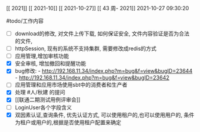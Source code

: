 [[ 2021]]
[[ 2021-10]]
[[ 2021-10-27]]
[[ 43 周- 2021]]
 2021-10-27 09:30:20
 
  #todo/工作内容
 - [ ] download的修改, 对文件上传下载, 如何保证安全, 文件内容验证是否为合法的文件,
 - [ ] httpSession, 现有的系统不支持集群, 需要修改成redis的方式
 - [ ] 应用管理,增加审核功能
 - [x] 安全审核, 增加撤回和提醒功能
 - [x] bug修改: 
			 -  http://192.168.11.34/index.php?m=bug&f=view&bugID=23644
			 -  http://192.168.11.34/index.php?m=bug&f=view&bugID=23642
- [ ] 应用管理和应用市场使用sbt中的消费者和生产者
- [x] 处理 #人/秋建 的提问
- [x] [[联通二期测试用例评审会]]
- [ ] LoginUser各个字段含义
- [x] 双因素认证,查询条件, 优先认证方式, 可以使用租户的,也可以使用用户的, 条件为租户或用户的,根据是否使用租户配置来确定